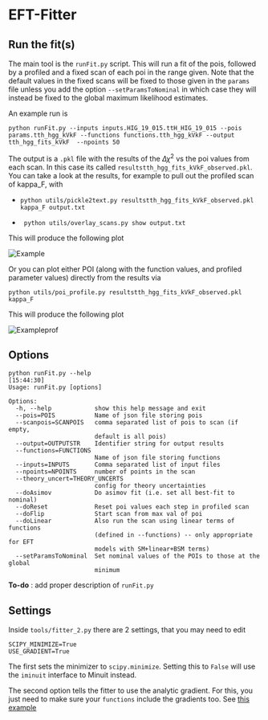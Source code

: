 # EFT-Fitter

## Run the fit(s)

The main tool is the `runFit.py` script. This will run a fit of the pois, followed by a profiled and a fixed scan of each poi in the range given. Note that the default values in the fixed scans will be fixed to those given in the `params` file unless you add the option `--setParamsToNominal` in which case they will instead be fixed to the global maximum likelihood estimates. 

An example run is 

```python runFit.py --inputs inputs.HIG_19_015.ttH_HIG_19_015 --pois params.tth_hgg_kVkF --functions functions.tth_hgg_kVkF --output tth_hgg_fits_kVkF  --npoints 50```

The output is a `.pkl` file with the results of the $\Delta \chi^{2}$ vs the poi values from each scan. In this case its called `resultstth_hgg_fits_kVkF_observed.pkl`. You can take a look at the results, for example to pull out the profiled scan of kappa_F, with 

   - ```python utils/pickle2text.py resultstth_hgg_fits_kVkF_observed.pkl kappa_F output.txt``` 

   - ``` python utils/overlay_scans.py show output.txt```

This will produce the following plot 

![Example](example.png)

Or you can plot either POI (along with the function values, and profiled parameter values) directly from the results via 

```
python utils/poi_profile.py resultstth_hgg_fits_kVkF_observed.pkl kappa_F
```

This will produce the following plot 

![Exampleprof](profile_example.png)

## Options 
```
python runFit.py --help                                                                                            [15:44:30]
Usage: runFit.py [options]

Options:
  -h, --help            show this help message and exit
  --pois=POIS           Name of json file storing pois
  --scanpois=SCANPOIS   comma separated list of pois to scan (if empty,
                        default is all pois)
  --output=OUTPUTSTR    Identifier string for output results
  --functions=FUNCTIONS
                        Name of json file storing functions
  --inputs=INPUTS       Comma separated list of input files
  --npoints=NPOINTS     number of points in the scan
  --theory_uncert=THEORY_UNCERTS
                        config for theory uncertainties
  --doAsimov            Do asimov fit (i.e. set all best-fit to nominal)
  --doReset             Reset poi values each step in profiled scan
  --doFlip              Start scan from max val of poi
  --doLinear            Also run the scan using linear terms of functions
                        (defined in --functions) -- only appropriate for EFT
                        models with SM+linear+BSM terms)
  --setParamsToNominal  Set nominal values of the POIs to those at the global
                        minimum
```                    

**To-do** : add proper description of `runFit.py` 

## Settings 

Inside `tools/fitter_2.py` there are 2 settings, that you may need to edit 

```
SCIPY_MINIMIZE=True
USE_GRADIENT=True
```
The first sets the minimizer to `scipy.minimize`. Setting this to `False` will use the `iminuit` interface to Minuit instead. 

The second option tells the fitter to use the analytic gradient. For this, you just need to make sure your `functions` include the gradients too. See [this example](https://github.com/nucleosynthesis/EFT-Fitter/blob/addgradients/functions/tth_hgg_kVkF.py)
